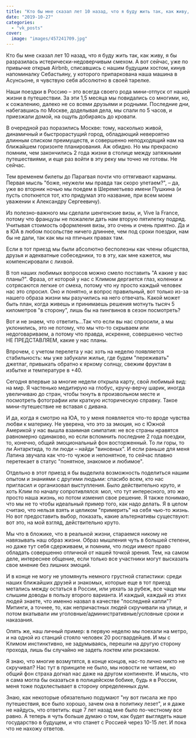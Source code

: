 ```yaml
---
title: "Кто бы мне сказал лет 10 назад, что я буду жить так, как живу, я бы разразилась истерически-недоверч..."
date: "2019-10-27"
categories: 
  - "vk_posts"
cover:
  image: "images/457241709.jpg"
---
```


Кто бы мне сказал лет 10 назад, что я буду жить так, как живу, я бы разразилась истерически-недоверчивым смехом. А вот сейчас, уже по привычке открыв Airbnb, списавшись с нашим будущим хостом, кинув напоминалку Себастьяну, у которого припаркована наша машина в Асунсьоне, я чувствую себя абсолютно в своей тарелке.

<!--more-->

Наши поездки в Россию – это всегда своего рода мини-отпуск от нашей жизни в путешествии. За эти 1,5 месяца мы повидались со многими, но, к сожалению, далеко не со всеми друзьями и родными. Последние дни, набегавшись по Москве, доделывая дела, мы спали по 5 часов, и приезжали домой, на ощупь добираясь до кровати.

В очередной раз поразились Москве: тому, насколько живой, динамичный и быстрорастущий город, обладающий невероятно длинным списком преимуществ, и совершенно неподходящий нам на ближайшем горизонте планирования. Аж обидно. Но мы прекрасно помним, чем закончились 2 года жизни в столице между затяжными путешествиями, и еще раз войти в эту реку мы точно не готовы. Не сейчас.

Тем временем билеты до Парагвая почти что оттягивают карманы. Первая мысль "боже, неужели мы правда так скоро улетаем?", – да, уже во вторник ночью мы поедем в Шереметьево имени Пушкина (и пусть споткнется тот, кто придумал это название, при всем моем уважении к Александру Сергеевичу).

Из полезно-важного мы сделали шенгенские визы, и, Vive la France, потому что французы не пожалели дать нам вторую пятилетку подряд. Учитывая стоимость оформления визы, это очень и очень приятно. Да и в ЮА в любом посольстве ничего длиннее, чем под сроки поездки, нам бы не дали, так как мы на птичьих правах там.

Если в тот приезд мы были абсолютно бесполезны как члены общества, друзья и адекватные собеседники, то в эту, как мне кажется, мы компенсировали с лихвой.

В топ наших любимых вопросов можно смело поставить "А какие у вас планы?". Фраза, от которой у нас с Климом дергается глаз, коленки и сотрясаются легкие от смеха, потому что ну просто каждый человек нас это спросил. Оно и понятно, и вопрос правильный, вот только из-за нашего образа жизни мы разучились на него отвечать. Какой может быть план, когда живешь и принимаешь решения мотнуть тысяч 5 километров "в сторону", лишь бы на пингвинов в сезон посмотреть?

Вот и не знаем, что ответить...Так что если вы нас спросили, а мы уклонились, это не потому, что мы что-то скрываем или недоговариваем, а потому что правда, искренне, совершенно честно НЕ ПРЕДСТАВЛЯЕМ, какие у нас планы.

Впрочем, с учетом перелета у нас хоть на неделю появляется стабильность: мы уже забукали жилье, где будем "переживать" джетлаг, привыкать обратно к яркому солнцу, свежим фруктам в избытке и температуре в +40.

Сегодня впервые за многие недели открыла карту, свой любимый вид: на мир. Я частенько медитирую на глобус, кручу-верчу шарик, иногда увеличиваю до стран, чтобы ткнуть в произвольном месте и посмотреть фотографии или краткую историческую справку. Такое мини-путешествие не вставая с дивана.

И да, когда я смотрю на ЮА, то у меня появляется что-то вроде чувства любви к материку. Не уверена, что это за эмоция, но с Южной Америкой у нас вышла взаимная симпатия: не все страны нравятся равномерно одинаково, но если вспомнить последние 2 года поездки, то, конечно, общий эмоциональный фон восторженный. То ли горы, то ли Антарктида, то ли люди – найди "виновных". И если раньше для меня Латина звучала как что-то чужое и непонятное, то сейчас плавно перетекает в статус "понятное, знакомое и любимое".

Отдельно в этот приезд я бы выделила возможность поделиться нашим опытом и знаниями с другими людьми: спасибо всем, кто нас пригласил и организовал выступления. Было действительно круто, и хоть Клим по началу сопротивлялся: мол, что тут интересного, это же просто наша жизнь, но потом изменил свое решение. Я также понимаю, что мы не то чтобы идеальный пример того, как надо делать. Я в целом считаю, что нельзя взять и целиком "примерить" на себя чью-то жизнь. Но вот предоставить выбор, показать, какие альтернативы существуют: вот это, на мой взгляд, действительно круто.

Мы что в бложике, что в реальной жизни, стараемся никому не навязывать наш образ жизни. Образ мышления чуть в большей степени, но даже тут себя сдерживаем, и помним, что люди имеют право обладать совершенно отличной от нашей точкой зрения. Тем, на самом деле, интереснее общение, если только все участники могут высказать свое мнение без лишних эмоций.

И в конце не могу не упомянуть немного грустной статистики: среди наших ближайших друзей и знакомых, которые еще в тот приезд метались между остаться в России, или уехать за рубеж, все чаще мы слышим доводы в пользу второго варианта. И каждый, каждый из этих людей знаете, что именно назвал в качестве "последней капли"? Митинги, а точнее, то, как непричастных людей скручивали на улице, и потом вкатывали им уголовные/административные/условные сроки и наказания.

Опять же, наш личный пример: в первую неделю мы поехали на метро, и на одной из станций стояло человек 20 росгвардейцев. И мы с Климом инстинктивно, не задумываясь, перешли на другую сторону прохода, лишь бы случайно не задеть локтем или рюкзаком.

Я знаю, что многие возмутятся, в конце концов, нас-то лично никто не скручивал? Нас тут в принципе не было, мы новости не читаем, но общий фон страха догнал нас даже на другом континенте. И мысль, что я сама могла бы оказаться в полицейском бобике, будь я в России, меня тоже подхлестывает в сторону определенных дум.

Знаю, как некоторые обязательно подумают "ну вот писала же про путешествия, все было хорошо, зачем она в политику лезет", и я даже не найдусь, что ответить: еще 7 лет назад мне было по-честному все равно. А теперь я чуть больше думаю о том, как будет выглядеть наше государство в будущем, и что станет с Россией через 10-15 лет. И пока что не нахожу ответов.
